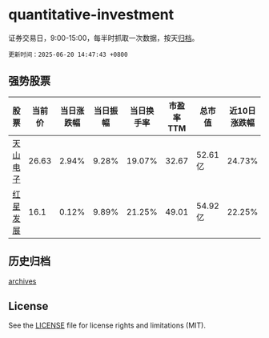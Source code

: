 # quantitative-investment

证券交易日，9:00-15:00，每半时抓取一次数据，按天[归档](archives)。

`更新时间：2025-06-20 14:47:43 +0800`

## 强势股票

|股票|当前价|当日涨跌幅|当日振幅|当日换手率|市盈率TTM|总市值|近10日涨跌幅|
|----|----|----|----|----|----|----|----|
|[天山电子](https://xueqiu.com/S/SZ301379)|26.63|2.94%|9.28%|19.07%|32.67|52.61亿|24.73%|
|[红星发展](https://xueqiu.com/S/SH600367)|16.1|0.12%|9.89%|21.25%|49.01|54.92亿|22.25%|

## 历史归档

[archives](archives)

## License

See the [LICENSE](LICENSE) file for license rights and limitations (MIT).